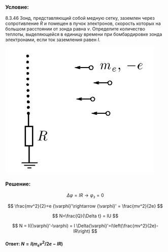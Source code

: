 ###  Условие:

$8.3.46$ Зонд, представляющий собой медную сетку, заземлен через сопротивление $R$ и помещен в пучок электронов, скорость которых на большом расстоянии от зонда равна $v$. Определите количество теплоты, выделяющейся в единицу времени при бомбардировке зонда электронами, если ток заземления равен $I$.

![К задаче $8.3.46$|468x396, 30%](../../img/8.3.46/8.3.46.png)

###  Решение:

$$
\Delta \varphi = IR \rightarrow \varphi_з = 0
$$

$$
\frac{mv^2}{2}=e {\varphi}'\rightarrow {\varphi}' = \frac{mv^2}{2e}
$$

$$
N=\frac{Q}{\Delta t} = IU
$$

$$
N = I({\varphi}'-\varphi) = I \Delta{\varphi}'=I\left(\frac{mv^2}{2e}-IR\right)
$$

#### Ответ: $N = I(m_ev^2/2e − IR)$